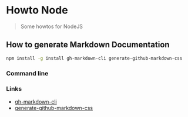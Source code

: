 # Howto Node

> Some howtos for NodeJS

## How to generate Markdown Documentation

```bash
npm install -g install gh-markdown-cli generate-github-markdown-css
```

### Command line

### Links

- [gh-markdown-cli](https://github.com/millermedeiros/gh-markdown-cli)
- [generate-github-markdown-css](https://github.com/sindresorhus/generate-github-markdown-css)
